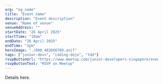 ```yaml
---
org: "og_name"
title: "Event name"
description: "Event description"
venue: "Name of venue"
venueAddress: ""
startDate: "26 April 2025"
startTime: "10am"
endDate: "26 April 2025"
endTime: "1pm"
heroImage: "./600_482666709.avif"
tags: ["junior-devs", "coding-dojo", "tdd"]
rsvpButtonUrl: "https://www.meetup.com/junior-developers-singapore/events/307083061"
rsvpButtonText: "RSVP on Meetup"
---
```


Details here.